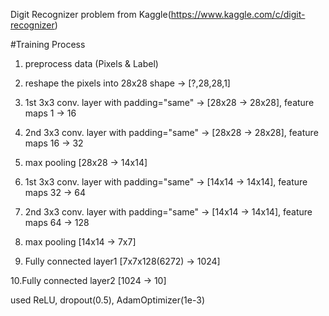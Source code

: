 Digit Recognizer problem from Kaggle(https://www.kaggle.com/c/digit-recognizer)

#Training Process

 1. preprocess data (Pixels & Label)

 2. reshape the pixels into 28x28 shape -> [?,28,28,1] 

 3. 1st 3x3 conv. layer with padding="same" -> [28x28 -> 28x28], feature maps 1 -> 16
 
 4. 2nd 3x3 conv. layer with padding="same" -> [28x28 -> 28x28], feature maps 16 -> 32

 5. max pooling [28x28 -> 14x14]

 6. 1st 3x3 conv. layer with padding="same" -> [14x14 -> 14x14], feature maps 32 -> 64

 7. 2nd 3x3 conv. layer with padding="same" -> [14x14 -> 14x14], feature maps 64 -> 128

 8. max pooling [14x14 -> 7x7]

 9. Fully connected layer1 [7x7x128(6272) -> 1024]

 10.Fully connected layer2 [1024 -> 10]

 used ReLU, dropout(0.5), AdamOptimizer(1e-3)
